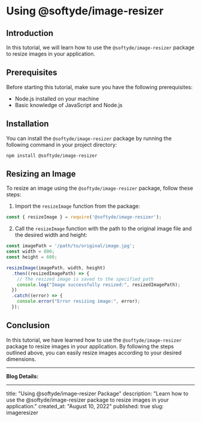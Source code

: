 # Using @softyde/image-resizer

## Introduction
In this tutorial, we will learn how to use the `@softyde/image-resizer` package to resize images in your application.

## Prerequisites
Before starting this tutorial, make sure you have the following prerequisites:
- Node.js installed on your machine
- Basic knowledge of JavaScript and Node.js

## Installation
You can install the `@softyde/image-resizer` package by running the following command in your project directory:
```
npm install @softyde/image-resizer
```

## Resizing an Image
To resize an image using the `@softyde/image-resizer` package, follow these steps:

1. Import the `resizeImage` function from the package:
```javascript
const { resizeImage } = require('@softyde/image-resizer');
```

2. Call the `resizeImage` function with the path to the original image file and the desired width and height:
```javascript
const imagePath = '/path/to/original/image.jpg';
const width = 800;
const height = 600;

resizeImage(imagePath, width, height)
  .then((resizedImagePath) => {
    // The resized image is saved to the specified path
    console.log("Image successfully resized:", resizedImagePath);
  })
  .catch((error) => {
    console.error("Error resizing image:", error);
  });
```

## Conclusion
In this tutorial, we have learned how to use the `@softyde/image-resizer` package to resize images in your application. By following the steps outlined above, you can easily resize images according to your desired dimensions.

---

**Blog Details:**

---
title: "Using @softyde/image-resizer Package"
description: "Learn how to use the @softyde/image-resizer package to resize images in your application."
created_at: "August 10, 2022"
published: true
slug: imageresizer